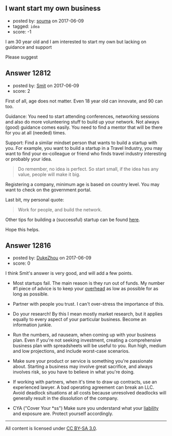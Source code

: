 ## I want start my own business

- posted by: [souma](https://stackexchange.com/users/11082036/souma) on 2017-06-09
- tagged: `idea`
- score: -1

I am 30 year old and I am interested to start my own but lacking on guidance and support 

Please suggest 


## Answer 12812

- posted by: [Smit](https://stackexchange.com/users/7665731/smit) on 2017-06-09
- score: 2

<p>First of all, age does not matter. Even 18 year old can innovate, and 90 can too.</p>

<p>Guidance: You need to start attending conferences, networking sessions and also do more volunteering stuff to build up your network. Not always (good) guidance comes easily. You need to find a mentor that will be there for you at all (needed) times.</p>

<p>Support: Find a similar mindset person that wants to build a startup with you. For example, you want to build a startup in a Travel Industry, you may want to find your ex-colleague or friend who finds travel industry interesting or probably your idea.</p>

<blockquote>
  <p>Do remember, no idea is perfect. So start small, if the idea has any
  value, people will make it big.</p>
</blockquote>

<p>Registering a company, minimum age is based on country level. You may want to check on the government portal.</p>

<p>Last bit, my personal quote:</p>

<blockquote>
  <p>Work for people, and build the network.</p>
</blockquote>

<p>Other tips for building a (successful) startup can be found <a href="https://startups.stackexchange.com/a/12751/12873">here</a>.</p>

<p>Hope this helps.</p>



## Answer 12816

- posted by: [DukeZhou](https://stackexchange.com/users/4146639/dukezhou) on 2017-06-09
- score: 0

<p>I think Smit's answer is very good, and will add a few points.</p>

<ul>
<li><p>Most startups fail. The main reason is they run out of funds.  My number #1 piece of advice is to keep your <a href="https://en.wikipedia.org/wiki/Overhead_(business)" rel="nofollow noreferrer">overhead</a> as low as possible for as long as possible.</p></li>
<li><p>Partner with people you trust.  I can't over-stress the importance of this.  </p></li>
<li><p>Do your research!  By this I mean mostly market research, but it applies equally to every aspect of your particular business.  Become an information junkie.</p></li>
<li><p>Run the numbers, ad nauseam, when coming up with your business plan.  Even if you're not seeking investment, creating a comprehensive business plan with spreadsheets will be useful to you.  Run high, medium and low projections, and include worst-case scenarios.</p></li>
<li><p>Make sure your product or service is something you're passionate about.  Starting a business may involve great sacrifice, and always involves risk, so you have to believe in what you're doing.  </p></li>
<li><p>If working with partners, when it's time to draw up contracts, use an experienced lawyer.  A bad operating agreement can break an LLC.  Avoid deadlock situations at all costs because unresolved deadlocks will generally result in the dissolution of the company.   </p></li>
<li><p>CYA ("Cover Your *ss") Make sure you understand what your <a href="https://www.entrepreneur.com/encyclopedia/liability" rel="nofollow noreferrer">liability</a> and exposure are.  Protect yourself accordingly.  </p></li>
</ul>




---

All content is licensed under [CC BY-SA 3.0](https://creativecommons.org/licenses/by-sa/3.0/).
